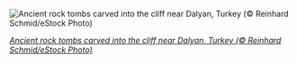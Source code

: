 
![Ancient rock tombs carved into the cliff near Dalyan, Turkey (© Reinhard Schmid/eStock Photo)](https://cn.bing.com//th?id=OHR.DalyanTombs_EN-US8809333529_1920x1080.jpg&rf=LaDigue_1920x1080.jpg&pid=hp)

*[Ancient rock tombs carved into the cliff near Dalyan, Turkey (© Reinhard Schmid/eStock Photo)](https://www.bing.com/search?q=Kaunos+anatolia&FORM=hpcapt&filters=HpDate%3a%2220211109_0800%22)*
